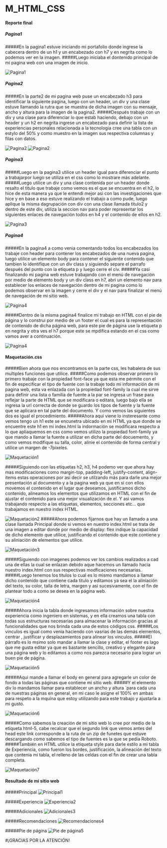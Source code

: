# M_HTML_CSS
#### Reporte final
##### Pagina1
#####En la pagina1 estuve iniciando mi portafolio donde ingrese la cabecera dentro de un h1 y un encabezado con h7 y en negrita como lo podemos ver en la imagen.
#####Luego iniciaba el dontenido principal de mi pagina web con una imagen de inicio.

![Pagina1](/img/parte1.png)

##### Pagina2
#####En la parte2 de mi pagina web puse un encabezado h3 para identificar la siguiente pagina, luego con un header, un div y una clase estuve llamando la rutra que se muestra de dicha imagen con su mensaje, ancho y altura para la imagen de la pagina2.
#####Después trabaje con un div y una clase para diferenciar lo que estab haciendo, debajo con un header y un h2 en negrita ingrese un encabezado para definir la lista de experiencias personales relacionada a la tecnologia cree una tabla con un estylo del 50% y como muestro en la imagen sus respectiva columnas y filas con datos.

![Pagina2](/img/parte2.png)
![Pagina2](/img/parte2.1.png)

##### Pagina3
#####Luego en la pagina3 utilice un header igual para diferenciar el punto a trabajarpor luego se utiliza en el css como lo mostrare más adelante.
#####Luego utilice un div y una clase contenida por un header donde resalto el titulo que trabaje como vemos es el que se encuentra en el h2, lo hice de esta manera ya que le entendi mejor asi con las investigaciones que hice y en base a eso estuve realizando el trabajo a como pude, luego aplique la misma dagrupación con div con una clase llamada titulo2 y dentro de este div, utiliza la seccion nav para poder representar los siguientes enlaces de navegación todos en h4 y el contenido de ellos en h2.

![Pagina3](/img/parte3.png)

##### Pagina4
#####En la pagina4 a como venia comentando todos los encabezados los trabaje con header para contener los encabezados de una nueva pagina, luego utilice un elemento body para contener el siguiente contenido que tambien lo identifique con un div class y siguiendo separe el parrafo después del punto con la etiqueta p y luego cerre el civ.
#####Ya casi finalizando mi pagina web estuve trabajando con el menú de navegación por medio de elemento body y un div class en h7, abri un elemento nav para establecer los enlaces de navegación dentro de mi pagina como lo podemos observar en la imagen y cerre el div y el nav para finalizar el menú de navegación de mi sitio web.

![Pagina4](/img/parte4.png)

#####Dentro de la misma pagina4 finalice mi trabajo en HTML con el pie de página y lo construi por medio de un footer el cual es para la representación de contenido de dicha página web, para este pie de página use la etiqueta p en negrita y otra ves el h7 porque este se mpdifica estando en el css como vamos aver a continuación.

![Pagina4](/img/parte4.1.png)

#### Maquetación.css
#####Bien ahora que nos encontramos en la parte css, les habalera de sus multiples funciones que utilice.
#####Como podemos observar primero lo primero trabaje con la propiedad font-face ya que esta me pérmite con el fin de especificar el tipo de fuente con la trabaje todo mi información de mi pagina web, esta va enlazada con la propiedad font-family la cual me sirve para definir una lista o familia de fuente a la par se ingresa un frase para reflejar la parte de HTML que se modificara o editara, luego bajo ella se ingresa la url correcta de donde se guardo los tipos de fuente y la fuente que se aplicara en tal parte del documento. Y como vemos las siguientes dos es igual el procedimiento.
#####Ahora aqui viene lo insteresante como vemos tengo un h1 este se encunetra ubicado en mi HTML ya que donde se encuentre este h1 en mi index.html la indormación se modificara respecto a lo que apliaquemos en css como vemos utilizo la propiedad font-family ya que mando a llamar la fuente a utilizar en dicha parte del docuemento, y como vemos modifique su talla, color, alinie el contenido de forma central y utilice un margen de -7pixeles.

![Maquetación1](/img/M1.png)

#####Siguiendo con las etiquetas h2, h3, h4 podemo ver que ahora hay mas modificaciones como margin-top, padding-left, justify-content, align-items estas operaciones por asi decir se utilzando más para darle una mejor presentación al documento y a la pagina web ya que en si con ellos movemos el contenido en el lugar que deseamos, justificamos dicho contenido, alineamos los elementos que utilizamos en HTML con el fin de ajustar el contenido para una mejor visualización de el. Y asi vamos trabajando respecto a las etiquetas, elementos, secciones etc... que trabajamos en nuestro index HTML.

![Maquetación2](/img/M2.png)
#####Ahora podemos fijarnos que hay un llamado a una clase llamada Principal donde si vemos en nuestro index.html se trata de una imagen a editar donde por medio de display: flex indique la capacidad de dicho elemento que utilice, justificando el contenido que este contiene y su aliniación de elementos que utilice.

![Maquetación3](/img/M3.png)

#####Siguiendo con imagenes podemos ver los cambios realizados a cad una de ellas la cual se enlazan debido aque hacemos un llamado hacia nuestro index.html con sus respectivas modficaciones necesarias.
#####Luego tenemos los titulos lo cual es lo mismo mandamos a llamar dicho contenido que contiene cada titulo y editamos ya sea el la aliniación del texto, su color, talla de letra, margen y asi sucesivamente, con el fin de plantear todo a como se desea en la página web.

![Maquetación4](/img/M4.png)

#####Ahora inicia la tabla donde ingresamos información sobre nuestra experiencia como ingeniero en sistemas, y en ella creamos una tabla con todas sus estructuras necesarias para almacenar la información gracias al funcionalidades que nos brinda cada una de estos códigos css.
#####Los vinculos es igual como venia haciendo con vasrias de las demás elementos, centrar , justificar y desplazamientos para alinear los vinculos.
#####El párrafo es lo msimo solo mandar a llamar la clase y editar, el footer es lago que me gusta editar ya que es bastante sencillo, creativo y elegante para una página web y lo editamos a como nos parezca necesario para lograr un buen pie de página.

![Maquetación5](/img/M5.png)

#####Aqui mande a llamar el body en general para agregarle un color de fondo a todas las páginas que contiene mi sitio web.
#####Y el elemento div lo mandamos llamar para establecer un ancho y altura ´para cada una de nuestras páginas en general, en mi caso le asigne el 100% en ambas para respeto a la mquina que estoy utilizando para este trabajo y ajustarla a mi gusto.

![Maquetación6](/img/M6.png)

#####Como sabemos la creación de mi sitio web lo cree por medio de la etiqueta html-5, cabe recalcar que el segundo link que vemos antes del head este link corresponde a la ruta de un zip de funetes que estuve descargando como sabemos el tipo de fuentes es la que se pedia Roboto.
#####También en HTML utilice la etiqueta style para darle estilo a mi tabla de Experiencia, como fueron los bordes, justificación, la alineación del texto que contenia mi tabla, el relleno de las celdas con el fin de crear una tabla completa.

![Maquetación7](/img/M7.png)

#### Resultado de mi sitio web
#####Principal
![Principal1](/img/Principal.png)

#####Experiencia
![Experiencia2](/img/Experiencia.png)

#####Adicionales
![Adicionales3](/img/Adicionales.png)

#####Recomendaciones
![Recomendaciones4](/img/Recomendaciones.png)

#####Pie de página
![Pie de página5](/img/Pie_P.png)



#¡GRACIAS POR LA ATENCIÓN!



